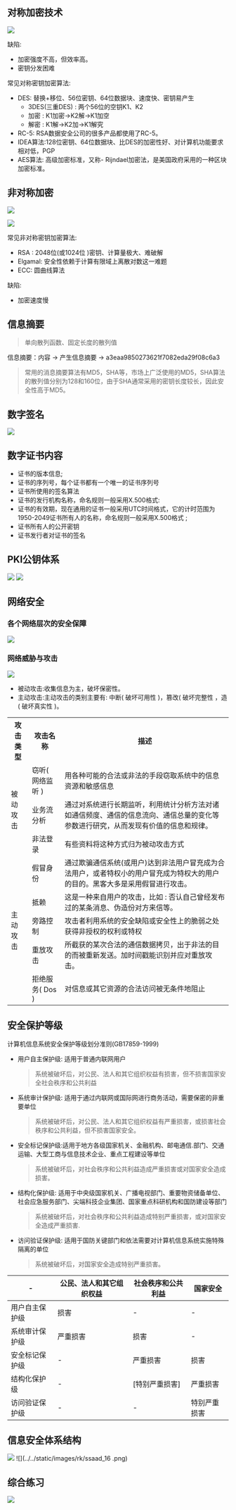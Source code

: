 ## 对称加密技术

![](../../static/images/rk/ssaad_1.png)

缺陷:
- 加密强度不高，但效率高。
- 密钥分发困难

常见对称密钥加密算法: 
- DES: 替换+移位、56位密钥、64位数据块、速度快、密钥易产生
  - 3DES(三重DES) : 两个56位的空钥K1、K2
  - 加密 : K1加密->K2解->K1加空
  - 解密 : K1解->K2加->K1解究
- RC-5: RSA数据安全公司的很多产品都使用了RC-5。
- IDEA算法:128位密钥、64位数据块、比DES的加密性好、对计算机功能要求相对低，PGP
- AES算法: 高级加密标准，又称- Rijndael加密法，是美国政府采用的一种区块加密标准。

## 非对称加密

![](../../static/images/rk/ssaad_2.png)

![](../../static/images/rk/ssaad_3.png)

常见非对称密钥加密算法: 
- RSA : 2048位(或1024位 )密钥、计算量极大、难破解
- Elgamal: 安全性依赖于计算有限域上离散对数这一难题
- ECC: 圆曲线算法

缺陷: 
- 加密速度慢

## 信息摘要

> 单向散列函数、固定长度的散列值

信息摘要：内容 -> 产生信息摘要 -> a3eaa9850273621f7082eda29f08c6a3

> 常用的消息摘要算法有MD5，SHA等，市场上广泛使用的MD5，SHA算法的散列值分别为128和160位，由于SHA通常采用的密钥长度较长，因此安全性高于MD5。

## 数字签名

![](../../static/images/rk/ssaad_5.png)

## 数字证书内容

- 证书的版本信息;
- 证书的序列号，每个证书都有一个唯一的证书序列号
- 证书所使用的签名算法
- 证书的发行机构名称，命名规则一般采用X.500格式:
- 证书的有效期，现在通用的证书一般采用UTC时间格式，它的计时范围为1950-2049证书所有人的名称，命名规则一般采用X.500格式 ;
- 证书所有人的公开密钥
- 证书发行者对证书的签名

## PKI公钥体系

![](../../static/images/rk/ssaad_8.png)
![](../../static/images/rk/ssaad_9.png)


## 网络安全

### 各个网络层次的安全保障

![](../../static/images/rk/ssaad_10.png)

### 网络威胁与攻击

![](../../static/images/rk/ssaad_11.png)

- 被动攻击:收集信息为主，破坏保密性。
- 主动攻击:主动攻击的类别主要有: 中断( 破坏可用性 )，篡改( 破坏完整性 ，造( 破坏真实性 )。

<table>
  <tr>
    <th>攻击类型</th>
    <th>攻击名称</th>
    <th>描述</th>
  </tr>
  <tr>
    <td rowspan="3">被动攻击</td>
    <td>窃听( 网络监听 )</td>
    <td>用各种可能的合法或非法的手段窃取系统中的信息资源和敏感信息</td>
  </tr>
  <tr>
    <td>业务流分析</td>
    <td>通过对系统进行长期监听，利用统计分析方法对诸如通信频度、通信的信息流向、通信总量的变化等参数进行研究，从而发现有价值的信息和规律。</td>
  </tr>
  <tr>
    <td>非法登录</td>
    <td>有些资料将这种方式归为被动攻击方式</td>
  </tr>
  <tr>
    <td rowspan="5">主动攻击</td>
    <td>假冒身份</td>
    <td>通过欺骗通信系统(或用户)达到非法用户冒充成为合法用户，或者特权小的用户冒充成为特权大的用户的目的。黑客大多是采用假冒进行攻击。</td>
  </tr>
  <tr>
    <td>抵赖</td>
    <td>这是一种来自用户的攻击，比如 : 否认自己曾经发布过的某条消息、伪造份对方来信等。</td>
  </tr>
  <tr>
    <td>旁路控制</td>
    <td>攻击者利用系统的安全缺陷或安全性上的脆弱之处获得非授权的权利或特权</td>
  </tr>
  <tr>
    <td>重放攻击</td>
    <td>所截获的某次合法的通信数据拷贝，出于非法的目的而被重新发送。加时间戳能识别并应对重放攻击。</td>
  </tr>
  <tr>
    <td>拒绝服务( Dos )</td>
    <td>对信息或其它资源的合法访问被无条件地阻止</td>
  </tr>
</table>

## 安全保护等级

计算机信息系统安全保护等级划分准则(GB17859-1999)
- 用户自主保护级: 适用于普通内联网用户
  > 系统被破坏后，对公民、法人和其它组织权益有损害，但不损害国家安全社会秩序和公共利益
- 系统审计保护级: 适用于通过内联网或国际网进行商务活动，需要保密的非重要单位
  > 系统被破坏后，对公民、法人和其它组织权益有严重损害，或损害社会秩序和公共利益，但不损害国家安全。
- 安全标记保护级:适用于地方各级国家机关、金融机构、邮电通信.部门、交通运输、大型工商与信息技术企业、重点工程建设等单位
  > 系统被破坏后，对社会秩序和公共利益造成严重损害或对国家安全造成损害。
- 结构化保护级: 适用于中央级国家机关、广播电视部门、重要物资储备单位、社会应急服务部门、尖端科技企业集团、国家重点科研机构和国防建设等部门
  > 系统被破坏后，对社会秩序和公共利益造成特别严重损害，或对国家安全造成严重损害.
- 访问验证保护级: 适用于国防关键部门和依法需要对计算机信息系统实施特殊隔离的单位
  > 系统被破坏后，对国家安全造成特别严重损害。


|-|公民、法人和其它组织权益|社会秩序和公共利益|国家安全|
|-|-|-|-|
|用户自主保护级|损害|-|-|
|系统审计保护级|严重损害|损害|-|
|安全标记保护级|-|严重损害|损害|
|结构化保护级|-|[特别严重损害]|严重损害|
|访问验证保护级|-|-|特别严重损害|

## 信息安全体系结构

![](../../static/images/rk/ssaad_15.png)
![](../../static/images/rk/ssaad_16 .png)

## 综合练习

![](../../static/images/rk/ssaad_6.png)




